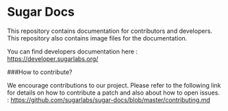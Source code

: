 # Sugar Docs

This repository contains documentation for contributors and 
developers. This repository also contains image files for 
the documentation.

You can find developers documentation here :
https://developer.sugarlabs.org/

###How to contribute?

We encourage contributions to our project. Please refer to 
the following link for details on how to contribute a 
patch and also about how to open issues. : 
https://github.com/sugarlabs/sugar-docs/blob/master/contributing.md

